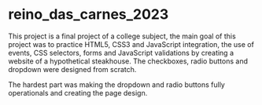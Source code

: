 # reino_das_carnes_2023
This project is a final project of a college subject, the main goal of this project was to practice HTML5, CSS3 and JavaScript integration, the use of events, CSS selectors, forms and JavaScript validations by creating a website of a hypothetical steakhouse. 
The checkboxes, radio buttons and dropdown were designed from scratch.

The hardest part was making the dropdown and radio buttons fully operationals and creating the page design.
